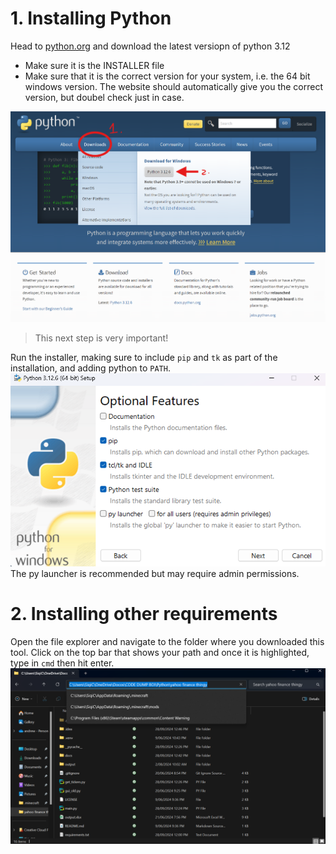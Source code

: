 # 1. Installing Python
Head to [python.org](https://python.org) and download the latest versiopn of python 3.12
* Make sure it is the INSTALLER file
* Make sure that it is the correct version for your system, i.e. the 64 bit windows version. The website should automatically
give you the correct version, but doubel check just in case.

![website.png](docs%2Fwebsite.png)

> This next step is very important!

Run the installer, making sure to include `pip` and `tk` as part of the installation, and adding python to `PATH`.
![dl.png](docs%2Fdl.png)
The py launcher is recommended but may require admin permissions.

# 2. Installing other requirements
Open the file explorer and navigate to the folder where you downloaded this tool. Click on the top bar that shows your
path and once it is highlighted, type in `cmd` then hit enter.
![explorer.png](docs%2Fexplorer.png)
